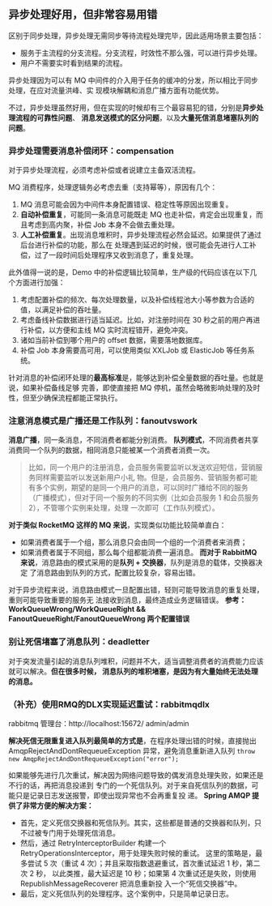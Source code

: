 ## 异步处理好用，但非常容易用错
区别于同步处理，异步处理无需同步等待流程处理完毕，因此适用场景主要包括：
- 服务于主流程的分支流程。分支流程，时效性不那么强，可以进行异步处理。
- 用户不需要实时看到结果的流程。

异步处理因为可以有 MQ 中间件的介入用于任务的缓冲的分发，所以相比于同步处理，在应对流量洪峰、实
现模块解耦和消息广播方面有功能优势。

不过，异步处理虽然好用，但在实现的时候却有三个最容易犯的错，分别是**异步处理流程的可靠性问题**、
**消息发送模式的区分问题**，以及**大量死信消息堵塞队列的问题**。

### 异步处理需要消息补偿闭环：compensation
对于异步处理流程，必须考虑补偿或者说建立主备双活流程。

MQ 消费程序，处理逻辑务必考虑去重（支持幂等），原因有几个：
1. MQ 消息可能会因为中间件本身配置错误、稳定性等原因出现重复。
2. **自动补偿重复**，可能同一条消息可能既走 MQ 也走补偿，肯定会出现重复，而且考虑到高内聚，补偿 Job 
本身不会做去重处理。
3. **人工补偿重复**。出现消息堆积时，异步处理流程必然会延迟。如果提供了通过后台进行补偿的功能，那么在
处理遇到延迟的时候，很可能会先进行人工补偿，过了一段时间后处理程序又收到消息了，重复处理。

此外值得一说的是，Demo 中的补偿逻辑比较简单，生产级的代码应该在以下几个方面进行加强：
1. 考虑配置补偿的频次、每次处理数量，以及补偿线程池大小等参数为合适的值，以满足补偿的吞吐量。
2. 考虑备线补偿数据进行适当延迟。比如，对注册时间在 30 秒之前的用户再进行补偿，以方便和主线 MQ 
实时流程错开，避免冲突。
3. 诸如当前补偿到哪个用户的 offset 数据，需要落地数据库。
4. 补偿 Job 本身需要高可用，可以使用类似 XXLJob 或 ElasticJob 等任务系统。

针对消息的补偿闭环处理的**最高标准**是，能够达到补偿全量数据的吞吐量。也就是说，如果补偿备线足够
完善，即使直接把 MQ 停机，虽然会略微影响处理的及时性，但至少确保流程都能正常执行。

### 注意消息模式是广播还是工作队列：fanoutvswork
**消息广播**，同一条消息，不同消费者都能分别消费。
**队列模式**，不同消费者共享消费同一个队列的数据，相同消息只能被某一个消费者消费一次。

> 比如，同一个用户的注册消息，会员服务需要监听以发送欢迎短信，营销服务同样需要监听以发送新用户小礼
> 物。但是，会员服务、营销服务都可能有多个实例，期望的是同一个用户的消息，可以同时广播给不同的服务
> （广播模式），但对于同一个服务的不同实例（比如会员服务 1 和会员服务 2），不管哪个实例来处理，处理
> 一次即可（工作队列模式）。

**对于类似 RocketMQ 这样的 MQ 来说**，实现类似功能比较简单直白：
- 如果消费者属于一个组，那么消息只会由同一个组的一个消费者来消费；
- 如果消费者属于不同组，那么每个组都能消费一遍消息。
**而对于 RabbitMQ 来说**，消息路由的模式采用的是**队列 + 交换器**，队列是消息的载体，交换器决定
了消息路由到队列的方式，配置比较复杂，容易出错。

对于异步流程来说，消息路由模式一旦配置出错，轻则可能导致消息的重复处理，重则可能导致重要的服务无
法接收到消息，最终造成业务逻辑错误。
**参考：WorkQueueWrong/WorkQueueRight && FanoutQueueRight/FanoutQueueWrong 两个配置错误**

### 别让死信堵塞了消息队列：deadletter
对于突发流量引起的消息队列堆积，问题并不大，适当调整消费者的消费能力应该就可以解决。**但在很多时候，
消息队列的堆积堵塞，是因为有大量始终无法处理的消息。**

### （补充）使用RMQ的DLX实现延迟重试：rabbitmqdlx
rabbitmq 管理台：http://localhost:15672/ admin/admin

**解决死信无限重复进入队列最简单的方式是**，在程序处理出错的时候，直接抛出 
AmqpRejectAndDontRequeueException 异常，避免消息重新进入队列
`throw new AmqpRejectAndDontRequeueException("error");`

如果能够先进行几次重试，解决因为网络问题导致的偶发消息处理失败，如果还是不行的话，再把消息投递到
专门的一个死信队列。对于来自死信队列的数据，可能只是记录日志发送报警，即使出现异常也不会再重复投
递。
**Spring AMQP 提供了非常方便的解决方案：**
- 首先，定义死信交换器和死信队列。其实，这些都是普通的交换器和队列，只不过被专门用于处理死信消息。
- 然后，通过 RetryInterceptorBuilder 构建一个 RetryOperationsInterceptor，用于处理失败时候的重试。
这里的策略是，最多尝试 5 次（重试 4 次）；并且采取指数退避重试，首次重试延迟 1 秒，第二次 2 秒，
以此类推，最大延迟是 10 秒；如果第 4 次重试还是失败，则使用 RepublishMessageRecoverer 把消息重新投
入一个“死信交换器”中。
- 最后，定义死信队列的处理程序。这个案例中，只是简单记录日志。